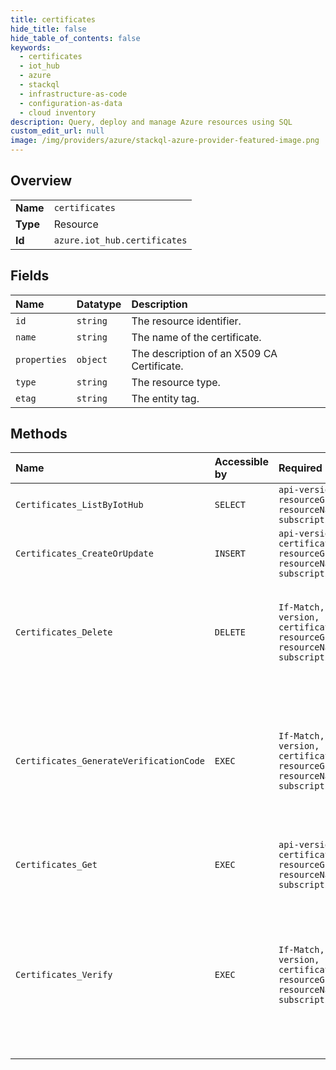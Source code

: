 ```yaml
---
title: certificates
hide_title: false
hide_table_of_contents: false
keywords:
  - certificates
  - iot_hub
  - azure    
  - stackql
  - infrastructure-as-code
  - configuration-as-data
  - cloud inventory
description: Query, deploy and manage Azure resources using SQL
custom_edit_url: null
image: /img/providers/azure/stackql-azure-provider-featured-image.png
---
```

  
    

## Overview
<table><tbody>
<tr><td><b>Name</b></td><td><code>certificates</code></td></tr>
<tr><td><b>Type</b></td><td>Resource</td></tr>
<tr><td><b>Id</b></td><td><code>azure.iot_hub.certificates</code></td></tr>
</tbody></table>

## Fields
| Name | Datatype | Description |
|:-----|:---------|:------------|
| `id` | `string` | The resource identifier. |
| `name` | `string` | The name of the certificate. |
| `properties` | `object` | The description of an X509 CA Certificate. |
| `type` | `string` | The resource type. |
| `etag` | `string` | The entity tag. |
## Methods
| Name | Accessible by | Required Params | Description |
|:-----|:--------------|:----------------|:------------|
| `Certificates_ListByIotHub` | `SELECT` | `api-version, resourceGroupName, resourceName, subscriptionId` | Returns the list of certificates. |
| `Certificates_CreateOrUpdate` | `INSERT` | `api-version, certificateName, resourceGroupName, resourceName, subscriptionId` | Adds new or replaces existing certificate. |
| `Certificates_Delete` | `DELETE` | `If-Match, api-version, certificateName, resourceGroupName, resourceName, subscriptionId` | Deletes an existing X509 certificate or does nothing if it does not exist. |
| `Certificates_GenerateVerificationCode` | `EXEC` | `If-Match, api-version, certificateName, resourceGroupName, resourceName, subscriptionId` | Generates verification code for proof of possession flow. The verification code will be used to generate a leaf certificate. |
| `Certificates_Get` | `EXEC` | `api-version, certificateName, resourceGroupName, resourceName, subscriptionId` | Returns the certificate. |
| `Certificates_Verify` | `EXEC` | `If-Match, api-version, certificateName, resourceGroupName, resourceName, subscriptionId` | Verifies the certificate's private key possession by providing the leaf cert issued by the verifying pre uploaded certificate. |
